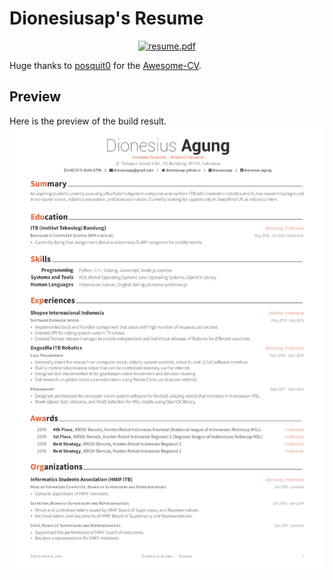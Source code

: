 # Dionesiusap's Resume
<div align="center">
  <a href="https://raw.githubusercontent.com/dionesiusap/resume/master/src/resume.pdf">
    <img alt="resume.pdf" src="https://img.shields.io/badge/resume-pdf-green.svg" />
  </a>
</div>

Huge thanks to [posquit0](https://github.com/posquit0) for the [Awesome-CV](https://github.com/posquit0/Awesome-CV).

## Preview
Here is the preview of the build result.  
![preview](preview.jpg)
